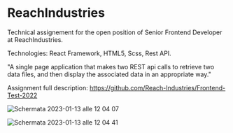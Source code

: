 # ReachIndustries

Technical assignement for the open position of Senior Frontend Developer at ReachIndustries.

Technologies: React Framework, HTML5, Scss, Rest API.

"A single page application that makes two REST api calls to retrieve two data files, and then display the associated data in an appropriate way."

Assignment full description:
https://github.com/Reach-Industries/Frontend-Test-2022

![Schermata 2023-01-13 alle 12 04 07](https://user-images.githubusercontent.com/108413013/212293274-4daa9705-1453-4e3f-b344-8d8893ed4ef4.png)

![Schermata 2023-01-13 alle 12 04 41](https://user-images.githubusercontent.com/108413013/212293299-e3f220c2-d6a7-4ba5-b5e9-f1a4b1b2ec93.png)
